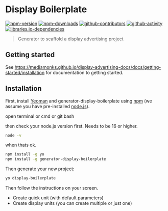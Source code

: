 ﻿# Display Boilerplate
[![npm-version](https://img.shields.io/npm/v/generator-display-boilerplate)](https://www.npmjs.com/package/generator-display-boilerplate)
[![npm-downloads](https://img.shields.io/npm/dm/generator-display-boilerplate)](https://www.npmjs.com/package/generator-display-boilerplate)
[![github-contributors](https://img.shields.io/github/contributors/mediamonks/generator-display-boilerplate)](https://github.com/mediamonks/generator-display-boilerplate/graphs/contributors)
[![github-activity](https://img.shields.io/github/commit-activity/m/mediamonks/generator-display-boilerplate)](https://github.com/mediamonks/generator-display-boilerplate/commits/master)
[![libraries.io-dependencies](https://img.shields.io/librariesio/github/mediamonks/generator-display-boilerplate)](https://libraries.io/github/mediamonks/generator-display-boilerplate)

> Generator to scaffold a display advertising project

## Getting started
See https://mediamonks.github.io/display-advertising-docs/docs/getting-started/installation for documentation to getting started.

## Installation

First, install [Yeoman](http://yeoman.io) and generator-display-boilerplate using [npm](https://www.npmjs.com/) (we assume you have pre-installed [node.js](https://nodejs.org/)).

open terminal or cmd or git bash

then check your node.js version first. Needs to be 16 or higher.
```bash
node -v
```

when thats ok.

```bash
npm install -g yo
npm install -g generator-display-boilerplate
```

Then generate your new project:

```bash
yo display-boilerplate
```

Then follow the instructions on your screen.

 - Create quick unit (with default parameters)
 - Create display units (you can create multiple or just one)
